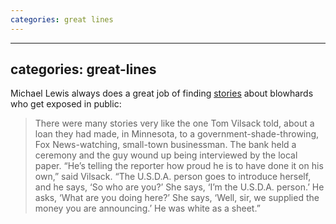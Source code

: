 ```yaml
---
categories: great lines
---
```


---
categories: great-lines
---

Michael Lewis always does a great job of finding [stories](https://archive.vanityfair.com/article/2017/12/made-in-the-usda) about blowhards who get exposed in public:

> There were many stories very like the one Tom Vilsack told, about a loan they had made, in Minnesota, to a government-shade-throwing, Fox News-watching, small-town businessman. The bank held a ceremony and the guy wound up being interviewed by the local paper. “He’s telling the reporter how proud he is to have done it on his own,” said Vilsack. “The U.S.D.A. person goes to introduce herself, and he says, ‘So who are you?’ She says, ‘I’m the U.S.D.A. person.’ He asks, ‘What are you doing here?’ She says, ‘Well, sir, we supplied the money you are announcing.’ He was white as a sheet.”